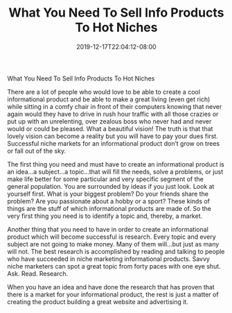 ﻿---
title: "What You Need To Sell Info Products To Hot Niches"
date: 2019-12-17T22:04:12-08:00
description: "Niche Marketing Tips for Web Success"
featured_image: "/images/Niche Marketing.jpg"
tags: ["Niche Marketing"]
---

What You Need To Sell Info Products To Hot Niches

There are a lot of people who would love to be able to create a cool informational product and be able to make a great living (even get rich) while sitting in a comfy chair in front of their computers knowing that never again would they have to drive in rush hour traffic with all those crazies or put up with an unrelenting, over zealous boss who never had and never would or could be pleased. What a beautiful vision! The truth is that that lovely vision can become a reality but you will have to pay your dues first. Successful niche markets for an informational product don’t grow on trees or fall out of the sky. 

The first thing you need and must have to create an informational product is an idea…a subject…a topic…that will fill the needs, solve a problems, or just make life better for some particular and very specific segment of the general population. You are surrounded by ideas if you just look. Look at yourself first. What is your biggest problem? Do your friends share the problem? Are you passionate about a hobby or a sport? These kinds of things are the stuff of which informational products are made of. So the very first thing you need is to identify a topic and, thereby, a market. 

Another thing that you need to have in order to create an informational product which will become successful is research. Every topic and every subject are not going to make money. Many of them will…but just as many will not. The best research is accomplished by reading and talking to people who have succeeded in niche marketing informational products. Savvy niche marketers can spot a great topic from forty paces with one eye shut. Ask. Read. Research.

When you have an idea and have done the research that has proven that there is a market for your informational product, the rest is just a matter of creating the product building a great website and advertising it.


